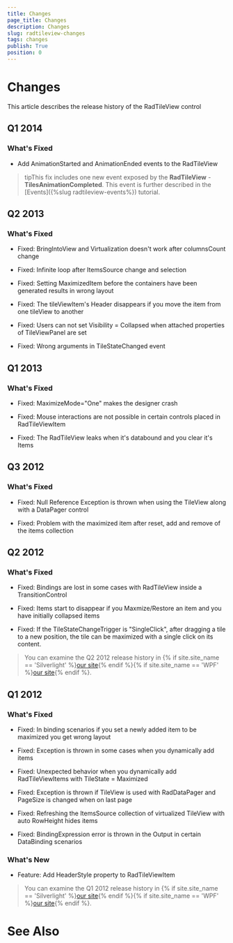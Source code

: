 ```yaml
---
title: Changes
page_title: Changes
description: Changes
slug: radtileview-changes
tags: changes
publish: True
position: 0
---
```


# Changes



This article describes the release history of the RadTileView control

## Q1 2014

### What's Fixed

* Add AnimationStarted and AnimationEnded events to the RadTileView

>tipThis fix includes one new event exposed by the __RadTileView__ - __TilesAnimationCompleted__. This event is further described in the [Events]({%slug radtileview-events%}) tutorial.
				  

## Q2 2013

### What's Fixed

* Fixed: BringIntoView and Virtualization doesn't work after columnsCount change 

* Fixed: Infinite loop after ItemsSource change and selection 

* Fixed: Setting MaximizedItem before the containers have been generated results in wrong layout

* Fixed: The tileViewItem's Header disappears if you move the item from one tileView to another

* Fixed: Users can not set Visibility = Collapsed when attached properties of TileViewPanel are set 

* Fixed: Wrong arguments in TileStateChanged event

## Q1 2013

### What's Fixed

* Fixed: MaximizeMode="One" makes the designer crash

* Fixed: Mouse interactions are not possible in certain controls placed in RadTileViewItem

* Fixed: The RadTileView leaks when it's databound and you clear it's Items

## Q3 2012

### What's Fixed

* Fixed: Null Reference Exception is thrown when using the TileView along with a DataPager control

* Fixed: Problem with the maximized item after reset, add and remove of the items collection

## Q2 2012

### What's Fixed

* Fixed: Bindings are lost in some cases with RadTileView inside a TransitionControl 

* Fixed: Items start to disappear if you Maxmize/Restore an item and you have initially collapsed items

* Fixed: If the TileStateChangeTrigger is "SingleClick", after dragging a tile to a new position, the tile can be maximized with a single click on its content. 

>You can examine the Q2 2012 release history in
				{% if site.site_name == 'Silverlight' %}[our site](http://www.telerik.com/products/silverlight/whats-new/release_notes/q2-2012-version-2012-2-607.aspx){% endif %}{% if site.site_name == 'WPF' %}[our site](http://www.telerik.com/products/wpf/whats-new/release-history/q2-2012-version-2012-2-607-2457892840.aspx){% endif %}.
			  

## Q1 2012

### What's Fixed

* Fixed: In binding scenarios if you set a newly added item to be maximized you get wrong layout 

* Fixed: Exception is thrown in some cases when you dynamically add items

* Fixed: Unexpected behavior when you dynamically add RadTileViewItems with TileState = Maximized

* Fixed: Exception is thrown if TileView is used with RadDataPager and PageSize is changed when on last page

* Fixed: Refreshing the ItemsSource collection of virtualized TileView with auto RowHeight hides items

* Fixed: BindingExpression error is thrown in the Output in certain DataBinding scenarios

### What's New

* Feature: Add HeaderStyle property to RadTileViewItem

>You can examine the Q1 2012 release history in
				{% if site.site_name == 'Silverlight' %}[our site](http://www.telerik.com/products/silverlight/whats-new/release_notes/q1-2012-version-2012-1-215-271395503.aspx){% endif %}{% if site.site_name == 'WPF' %}[our site](http://www.telerik.com/products/wpf/whats-new/release-history/q1-2012-version-2012-1-215-1506305735.aspx){% endif %}.
			  

# See Also

